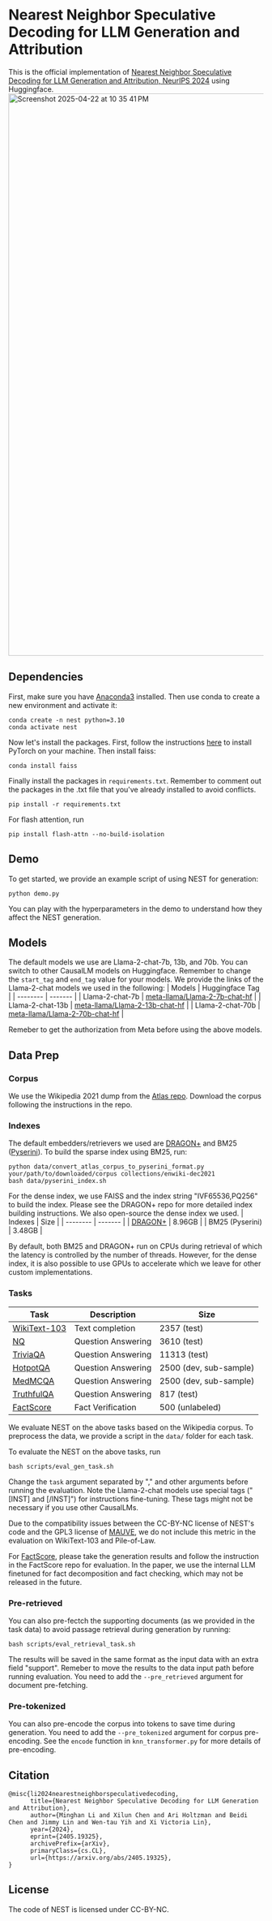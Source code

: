 # Nearest Neighbor Speculative Decoding for LLM Generation and Attribution
This is the official implementation of [Nearest Neighbor Speculative Decoding for LLM Generation and Attribution, NeurIPS 2024](https://arxiv.org/abs/2405.19325) using Huggingface.
<img width="1108" alt="Screenshot 2025-04-22 at 10 35 41 PM" src="https://github.com/user-attachments/assets/90819320-6a78-49e3-b03f-39dead39bef8" />

## Dependencies
First, make sure you have [Anaconda3](https://docs.anaconda.com/anaconda/install/index.html) installed.
Then use conda to create a new environment and activate it:
```
conda create -n nest python=3.10
conda activate nest
```
Now let's install the packages. First, follow the instructions [here](https://pytorch.org/get-started/locally/) to install PyTorch on your machine.
Then install faiss:
```
conda install faiss
```
Finally install the packages in `requirements.txt`. Remember to comment out the packages in the .txt file that you've already installed to avoid conflicts.
```
pip install -r requirements.txt
```
For flash attention, run
```
pip install flash-attn --no-build-isolation
```

## Demo
To get started, we provide an example script of using NEST for generation:
```
python demo.py
```
You can play with the hyperparameters in the demo to understand how they affect the NEST generation.

## Models
The default models we use are Llama-2-chat-7b, 13b, and 70b. You can switch to other CausalLM models on Huggingface. Remember to change the `start_tag` and `end_tag` value for your models. We provide the links of the Llama-2-chat models we used in the following:
| Models    | Huggingface Tag |
| -------- | ------- |
| Llama-2-chat-7b  | [meta-llama/Llama-2-7b-chat-hf](meta-llama/Llama-2-7b-chat-hf)    |
| Llama-2-chat-13b | [meta-llama/Llama-2-13b-chat-hf](meta-llama/Llama-2-13b-chat-hf)     |
| Llama-2-chat-70b    | [meta-llama/Llama-2-70b-chat-hf](meta-llama/Llama-2-70b-chat-hf)    |

Remeber to get the authorization from Meta before using the above models.

## Data Prep
### Corpus
We use the Wikipedia 2021 dump from the [Atlas repo](https://github.com/facebookresearch/atlas?tab=readme-ov-file#available-data-and-models-for-download). Download the corpus following the instructions in the repo.
### Indexes
The default embedders/retrievers we used are [DRAGON+](https://github.com/facebookresearch/dpr-scale?tab=readme-ov-file) and BM25 ([Pyserini](https://github.com/castorini/pyserini)).
To build the sparse index using BM25, run:
```
python data/convert_atlas_corpus_to_pyserini_format.py your/path/to/downloaded/corpus collections/enwiki-dec2021
bash data/pyserini_index.sh
``` 
For the dense index, we use FAISS and the index string "IVF65536,PQ256" to build the index. Please see the DRAGON+ repo for more detailed index building instructions.
We also open-source the dense index we used.
| Indexes    | Size |
| -------- | ------- |
| [DRAGON+](https://dl.fbaipublicfiles.com/wiki2021_dragon_index/passage.ivf65536.pq256.index) | 8.96GB     |
| BM25 (Pyserini)  |  3.48GB   |

By default, both BM25 and DRAGON+ run on CPUs during retrieval of which the latency is controlled by the number of threads. However, for the dense index, it is also possible to use GPUs to accelerate which we leave for other custom implementations.

### Tasks
| Task    | Description | Size |
| -------- | ------- | ------- |
| [WikiText-103](https://dax-cdn.cdn.appdomain.cloud/dax-wikitext-103/1.0.1/wikitext-103.tar.gz)  |  Text completion  | 2357 (test) |
| [NQ](https://vault.cs.uwaterloo.ca/s/C4AreqGKP5YaXmG)  |  Question Answering  | 3610 (test) |
| [TriviaQA](https://vault.cs.uwaterloo.ca/s/5GEkEWYkAqFmMsq)  |  Question Answering  | 11313 (test) |
| [HotpotQA](https://www.kaggle.com/code/jeromeblanchet/hotpotqa-data-analysis/data?select=hotpot_dev_fullwiki_v1.json)  |  Question Answering  | 2500 (dev, sub-sample) |
| [MedMCQA](https://github.com/MedMCQA/MedMCQA)  |  Question Answering  | 2500 (dev, sub-sample) |
| [TruthfulQA](https://github.com/sylinrl/TruthfulQA)  |  Question Answering  | 817 (test) |
| [FactScore](https://github.com/shmsw25/FActScore)  |  Fact Verification  | 500 (unlabeled) |

We evaluate NEST on the above tasks based on the Wikipedia corpus.
To preprocess the data, we provide a script in the `data/` folder for each task.

To evaluate the NEST on the above tasks, run
```
bash scripts/eval_gen_task.sh
```
Change the `task` argument separated by "," and other arguments before running the evaluation. Note the Llama-2-chat models use special tags ("\[INST\] and \[/INST\]") for instructions fine-tuning. These tags might not be necessary if you use other CausalLMs.

Due to the compatibility issues between the CC-BY-NC license of NEST's code and the GPL3 license of [MAUVE](https://github.com/krishnap25/mauve), we do not include this metric in the evaluation on WikiText-103 and Pile-of-Law.

For [FactScore](https://github.com/shmsw25/FActScore), please take the generation results and follow the instruction in the FactScore repo for evaluation. In the paper, we use the internal LLM finetuned for fact decomposition and fact checking, which may not be released in the future. 

### Pre-retrieved
You can also pre-fectch the supporting documents (as we provided in the task data) to avoid passage retrieval during generation by running:
```
bash scripts/eval_retrieval_task.sh
```
The results will be saved in the same format as the input data with an extra field "support". Remeber to move the results to the data input path before running evaluation. You need to add the `--pre_retrieved` argument for document pre-fetching.

### Pre-tokenized
You can also pre-encode the corpus into tokens to save time during generation. You need to add the `--pre_tokenized` argument for corpus pre-encoding. See the `encode` function in `knn_transformer.py` for more details of pre-encoding.

## Citation
```
@misc{li2024nearestneighborspeculativedecoding,
      title={Nearest Neighbor Speculative Decoding for LLM Generation and Attribution}, 
      author={Minghan Li and Xilun Chen and Ari Holtzman and Beidi Chen and Jimmy Lin and Wen-tau Yih and Xi Victoria Lin},
      year={2024},
      eprint={2405.19325},
      archivePrefix={arXiv},
      primaryClass={cs.CL},
      url={https://arxiv.org/abs/2405.19325}, 
}
```

## License
The code of NEST is licensed under CC-BY-NC.
